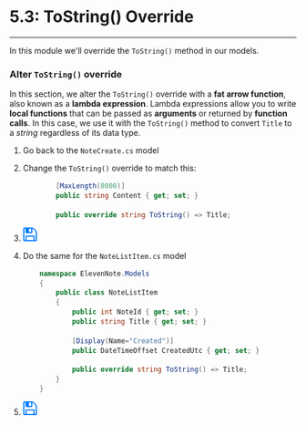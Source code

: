 # 5.3: ToString() Override
---
In this module we'll override the `ToString()` method in our models.

### Alter `ToString()` override
In this section, we alter the `ToString()` override with a **fat arrow function**, also known as a **lambda expression**. Lambda expressions allow you to write **local functions** that can be passed as **arguments** or returned by **function calls**. In this case, we use it with the `ToString()` method to convert `Title` to a *string* regardless of its data type.

1. Go back to the `NoteCreate.cs` model
2. Change the `ToString()` override to match this:
    ```cs
            [MaxLength(8000)]
            public string Content { get; set; }  

            public override string ToString() => Title;  
    ```
3. ![Save](../assets/font-awesome-save.png)
4. Do the same for the `NoteListItem.cs` model

    ```cs
        namespace ElevenNote.Models
        {
            public class NoteListItem
            {
                public int NoteId { get; set; }
                public string Title { get; set; }    
    
                [Display(Name="Created")]
                public DateTimeOffset CreatedUtc { get; set; }

                public override string ToString() => Title;
            }
        }
    ```
5. ![Save](../assets/font-awesome-save.png)
